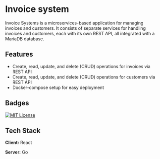 
# Invoice system

Invoice Systems is a microservices-based application for managing invoices and customers. It consists of separate services for handling invoices and customers, each with its own REST API, all integrated with a MariaDB database.


## Features

- Create, read, update, and delete (CRUD) operations for invoices via REST API
- Create, read, update, and delete (CRUD) operations for customers via REST API
- Docker-compose setup for easy deployment


## Badges

[![MIT License](https://img.shields.io/badge/License-MIT-green.svg)](https://choosealicense.com/licenses/mit/)


## Tech Stack

**Client:** React

**Server:** Go

